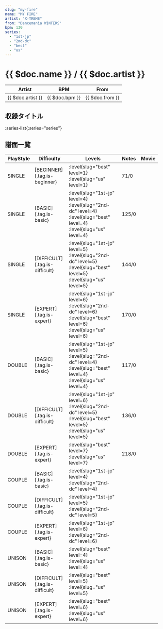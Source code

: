 ```yaml
---
slug: "my-fire"
name: "MY FIRE"
artist: "X-TREME"
from: "Dancemania WINTERS"
bpm: 130
series:
  - "1st-jp"
  - "2nd-dc"
  - "best"
  - "us"
---
```


# {{ $doc.name }} / {{ $doc.artist }}

|Artist|BPM|From|
|------|---|----|
|{{ $doc.artist }}|{{ $doc.bpm }}|{{ $doc.from }}|

## 収録タイトル

:series-list{:series="series"}

## 譜面一覧

|PlayStyle|Difficulty|Levels|Notes|Movie|
|---------|----------|------|-----|-----|
|SINGLE|[BEGINNER]{.tag.is-beginner}|<div class="field is-grouped is-grouped-multiline">:level{slug="best" level=1} :level{slug="us" level=1}</div>|71/0||
|SINGLE|[BASIC]{.tag.is-basic}|<div class="field is-grouped is-grouped-multiline">:level{slug="1st-jp" level=4} :level{slug="2nd-dc" level=4} :level{slug="best" level=4} :level{slug="us" level=4}</div>|125/0||
|SINGLE|[DIFFICULT]{.tag.is-difficult}|<div class="field is-grouped is-grouped-multiline">:level{slug="1st-jp" level=5} :level{slug="2nd-dc" level=5} :level{slug="best" level=5} :level{slug="us" level=5}</div>|144/0||
|SINGLE|[EXPERT]{.tag.is-expert}|<div class="field is-grouped is-grouped-multiline">:level{slug="1st-jp" level=6} :level{slug="2nd-dc" level=6} :level{slug="best" level=6} :level{slug="us" level=6}</div>|170/0||
|DOUBLE|[BASIC]{.tag.is-basic}|<div class="field is-grouped is-grouped-multiline">:level{slug="1st-jp" level=5} :level{slug="2nd-dc" level=4} :level{slug="best" level=4} :level{slug="us" level=4}</div>|117/0||
|DOUBLE|[DIFFICULT]{.tag.is-difficult}|<div class="field is-grouped is-grouped-multiline">:level{slug="1st-jp" level=6} :level{slug="2nd-dc" level=5} :level{slug="best" level=5} :level{slug="us" level=5}</div>|136/0||
|DOUBLE|[EXPERT]{.tag.is-expert}|<div class="field is-grouped is-grouped-multiline">:level{slug="best" level=7} :level{slug="us" level=7}</div>|218/0||
|COUPLE|[BASIC]{.tag.is-basic}|<div class="field is-grouped is-grouped-multiline">:level{slug="1st-jp" level=4} :level{slug="2nd-dc" level=4}</div>|||
|COUPLE|[DIFFICULT]{.tag.is-difficult}|<div class="field is-grouped is-grouped-multiline">:level{slug="1st-jp" level=5} :level{slug="2nd-dc" level=5}</div>|||
|COUPLE|[EXPERT]{.tag.is-expert}|<div class="field is-grouped is-grouped-multiline">:level{slug="1st-jp" level=6} :level{slug="2nd-dc" level=6}</div>|||
|UNISON|[BASIC]{.tag.is-basic}|<div class="field is-grouped is-grouped-multiline">:level{slug="best" level=4} :level{slug="us" level=4}</div>|||
|UNISON|[DIFFICULT]{.tag.is-difficult}|<div class="field is-grouped is-grouped-multiline">:level{slug="best" level=5} :level{slug="us" level=5}</div>|||
|UNISON|[EXPERT]{.tag.is-expert}|<div class="field is-grouped is-grouped-multiline">:level{slug="best" level=6} :level{slug="us" level=6}</div>|||
